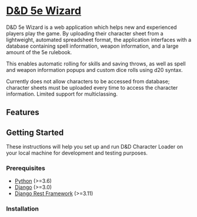 # [D&D 5e Wizard](link-to-5e-wizard)

D&D 5e Wizard is a web application which helps new and experienced players play the game. By uploading their character sheet from a lightweight, automated spreadsheet format, the application interfaces with a database containing spell information, weapon information, and a large amount of the 5e rulebook.

This enables automatic rolling for skills and saving throws, as well as spell and weapon information popups and custom dice rolls using d20 syntax.

Currently does not allow characters to be accessed from database; character sheets must be uploaded every time to access the character information.
Limited support for multiclassing.

## Features

## Getting Started

These instructions will help you set up and run D&D Character Loader on your local machine for development and testing purposes.

### Prerequisites

- [Python](https://www.python.org/downloads/) (>=3.6)
- [Django](https://www.djangoproject.com/download/) (>=3.0)
- [Django Rest Framework](https://www.django-rest-framework.org/#installation) (>=3.11)

### Installation
